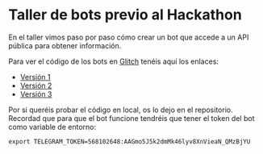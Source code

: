 # Taller de bots previo al Hackathon

En el taller vimos paso por paso cómo crear un bot que accede a un API pública para obtener información.

Para ver el código de los bots en [Glitch](https://glitch.com/) tenéis aquí los enlaces:
- [Versión 1](https://glitch.com/edit/#!/pokemon-telegram-bot-v1)
- [Versión 2](https://glitch.com/edit/#!/pokemon-telegram-bot-v2)
- [Versión 3](https://glitch.com/edit/#!/pokemon-telegram-bot-v3)

Por si queréis probar el código en local, os lo dejo en el repositorio. Recordad que para que el bot funcione tendréis que tener el token del bot como variable de entorno:
```{bash}
export TELEGRAM_TOKEN=568102648:AAGmo5J5k2dmMk46lyv8XnVieaN_QMzBjYU
```
